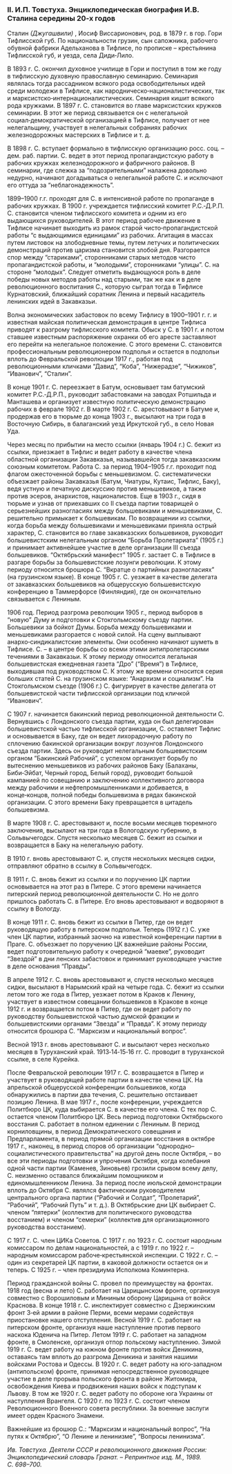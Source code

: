 ### II. И.П. Товстуха. Энциклопедическая биография И.В. Сталина середины 20‑х годов

Сталин _(Джугашвили)_ , Иосиф Виссарионович, род. в 1879 г. в гор. Гори Тифлисской губ. По национальности грузин, сын сапожника, рабочего обувной фабрики Адельханова в Тифлисе, по прописке – крестьянина Тифлисской губ, и уезда, села Диди‑Лило.

В 1893 г. С. окончил духовное училище в Гори и поступил в том же году в тифлисскую духовную православную семинарию. Семинария являлась тогда рассадником всякого рода освободительных идей среди молодежи в Тифлисе, как народническо‑националистических, так и марксистско‑интернационалистических. Семинария кишит всякого рода кружками. В 1897 г. С. становится во главе марксистских кружков семинарии. В этот же период связывается он с нелегальной социал‑демократической организацией в Тифлисе, получает от нее нелегальщину, участвует в нелегальных собраниях рабочих железнодорожных мастерских в Тифлисе и т. д.

В 1898 г. С. вступает формально в тифлисскую организацию росс. соц. – дем. раб. партии. С. ведет в этот период пропагандистскую работу в рабочих кружках железнодорожного и фабричного районов. В семинарии, где слежка за “подозрительными” налажена довольно недурно, начинают догадываться о нелегальной работе С. и исключают его оттуда за “неблагонадежность”.

1899–1900 г.г. проходят для С. в интенсивной работе по пропаганде в рабочих кружках. В 1900 г. учреждается тифлисский комитет Р.С.‑Д.Р.П. С. становится членом тифлисского комитета и одним из его выдающихся руководителей. В этот период рабочее движение в Тифлисе начинает выходить из рамок старой чисто‑пропагандистской работы “с выдающимися единицами” из рабочих. Агитация в массах путем листовок на злободневные темы, путем летучих и политических демонстраций против царизма становится злобой дня. Разгорается спор между “стариками”, сторонниками старых методов чисто пропагандистской работы, и “молодыми”, сторонниками “улицы”. С. на стороне “молодых”. Следует отметить выдающуюся роль в деле победы новых методов работы над старыми, так же как и в деле революционного воспитания С., которую сыграл тогда в Тифлисе Курнатовский, ближайший соратник Ленина и первый насадитель ленинских идей в Закавказьи.

Волна экономических забастовок по всему Тифлису в 1900–1901 г. г. и известная майская политическая демонстрация в центре Тифлиса приводят к разгрому тифлисского комитета. Обыск у С. в 1901 г. и потом ставшее известным распоряжение охранки об его аресте заставляют его перейти на нелегальное положение. С этого времени С. становится профессиональным революционером подполья и остается в подпольи вплоть до Февральской революции 1917 г., работая под революционными кличками “Давид”, “Коба”, “Нижерадзе”, “Чижиков”, “Иванович”, “Сталин”.

В конце 1901 г. С. переезжает в Батум, основывает там батумский комитет Р.С.‑Д.Р.П., руководит забастовками на заводах Ротшильда и Манташева и организует известную политическую демонстрацию рабочих в феврале 1902 г. В марте 1902 г. С. арестовывают в Батуме и, продержав его в тюрьме до конца 1903 г., высылают на три года в Восточную Сибирь, в балаганский уезд Иркутской губ., в село Новая Уда.

Через месяц по прибытии на место ссылки (январь 1904 г.) С. бежит из ссылки, приезжает в Тифлис и ведет работу в качестве члена областной организации Закавказья, называвшейся тогда закавказским союзным комитетом. Работа С. за период 1904–1905 г.г. проходит под флагом ожесточенной борьбы с меньшевизмом. С. систематически объезжает районы Закавказья (Батум, Чиатуры, Кутаис, Тифлис, Баку), ведя устную и печатную дискуссию против меньшевиков, а также против эсеров, анархистов, националистов. Еще в 1903 г., сидя в тюрьме и узнав от приехавших со II съезда партии товарищей о серьезнейших разногласиях между большевиками и меньшевиками, С. решительно примыкает к большевикам. По возвращении из ссылки, когда борьба между большевиками и меньшевиками приняла острый характер, С. становится во главе закавказских большевиков, руководит большевистским нелегальным органом “Борьба Пролетариата” (1905 г.) и принимает активнейшее участие в деле организации III съезда большевиков. “Октябрьский манифест” 1905 г. застает С. в Тифлисе в разгаре борьбы за большевистские лозунги революции. К этому периоду относится брошюра С. “Вкратце о партийных разногласиях” (на грузинском языке). В конце 1905 г. С. уезжает в качестве делегата от закавказских большевиков на общерусскую большевистскую конференцию в Таммерфорсе (Финляндия), где он окончательно связывается с Лениным.

1906 год. Период разгрома революции 1905 г., период выборов в “новую” Думу и подготовки к Стокгольмскому съезду партии. Большевики за бойкот Думы. Борьба между большевиками и меньшевиками разгорается с новой силой. На сцену выплывают анархо‑синдикалистские элементы. Они особенно начинают шуметь в Тифлисе. С. – в центре борьбы со всеми этими антипролетарскими течениями в Закавказьи. К этому периоду относится легальная большевистская ежедневная газета “Дро” (“Время”) в Тифлисе, выходившая под руководством С. К этому же времени относится серия больших статей С. на грузинском языке: “Анархизм и социализм”. На Стокгольмском съезде (1906 г.) С. фигурирует в качестве делегата от большевистской части тифлисской организации под кличкой “Иванович”.

С 1907 г. начинается бакинский период революционной деятельности С. Вернувшись с Лондонского съезда партии, куда он был делегирован большевистской частью тифлисской организации, С. оставляет Тифлис и основывается в Баку, где он ведет лихорадочную работу по сплочению бакинской организации вокруг лозунгов Лондонского съезда партии. Здесь он руководит нелегальным большевистским органом “Бакинский Рабочий”, с успехом организует борьбу по вытеснению меньшевиков из рабочих районов Баку (Балаханы, Биби‑Эйбат, Черный город, Белый город), руководит большой кампанией по совещанию и заключению коллективного договора между рабочими и нефтепромышленниками и добивается, в конце‑концов, полной победы большевизма в рядах бакинской организации. С этого времени Баку превращается в цитадель большевизма.

В марте 1908 г. С. арестовывают и, после восьми месяцев тюремного заключения, высылают на три года в Вологодскую губернию, в Сольвычегодск. Спустя несколько месяцев С. бежит из ссылки и возвращается в Баку на нелегальную работу.

В 1910 г. вновь арестовывают С. и, спустя нескольких месяцев сидки, отправляют обратно в ссылку в Сольвычегодск.

В 1911 г. С. вновь бежит из ссылки и по поручению ЦК партии основывается на этот раз в Питере. С этого времени начинается питерский период революционной деятельности С. Но не долго пришлось работать С. в Питере. Его вновь арестовывают и водворяют в ссылку в Вологду.

В конце 1911 г. С. вновь бежит из ссылки в Питер, где он ведет руководящую работу в питерском подпольи. Теперь (1912 г.) С. уже член ЦК партии, избранный заочно на известной конференции партии в Праге. С. объезжает по поручению ЦК важнейшие районы России, ведет подготовительную работу к очередной “маевке”, руководит “Звездой” в дни ленских забастовок и принимает руководящее участие в деле основания “Правды”.

В апреле 1912 г. С. вновь арестовывают и, спустя несколько месяцев сидки, высылают в Нарымский край на четыре года. С. бежит из ссылки летом того же года в Питер, уезжает потом в Краков к Ленину, участвует в известном совещании большевиков в Кракове в конце 1912 г. и возвращается потом в Питер, где он ведет работу по руководству большевистской частью думской фракции и большевистскими органами “Звезда” и “Правда”. К этому периоду относится брошюра С. “Марксизм и национальный вопрос”.

Весной 1913 г. вновь арестовывают С. и высылают через несколько месяцев в Туруханский край. 1913‑14‑15‑16 гг. С. проводит в туруханской ссылке, в селе Курейка.

После Февральской революции 1917 г. С. возвращается в Питер и участвует в руководящей работе партии в качестве члена ЦК. На апрельской общерусской конференции большевиков, когда обнаружились в партии два течения, С. решительно отстаивает позицию Ленина. В мае 1917 г., после конференции, учреждается Политбюро ЦК, куда выбирается С. в качестве его члена. С тех пор С. остается членом Политбюро ЦК. Весь период подготовки Октябрьского восстания С. работает в полном единении с Лениным. В период корниловщины, в период Демократического совещания и Предпарламента, в период прямой организации восстания в октябре 1917 г., наконец, в период споров об организации “однородно– социалистического правительства” на другой день после Октября, – во все эти периоды подготовки и упрочения Октября, когда колебания одной части партии (Каменев, Зиновьев) грозили срывом всему делу, С. неизменно оставался ближайшим помощником и единомышленником Ленина. За период после июльской демонстрации вплоть до Октября С. являлся фактическим руководителем центрального органа партии (“Рабочий и Солдат”, “Пролетарий”, “Рабочий”, “Рабочий Путь” и т. д.). В Октябрьские дни ЦК выбирает С. членом “пятерки” (коллектив для политического руководства восстанием) и членом “семерки” (коллектив для организационного руководства восстанием).

С 1917 г. С. член ЦИКа Советов. С 1917 г. по 1923 г. С. состоит народным комиссаром по делам национальностей, а с 1919 г. по 1922 г. – народным комиссаром рабоче‑крестьянской инспекции. С 1922 г. С. – один из секретарей ЦК партии, в каковой должности остается он и теперь. С 1925 г. – член президиума Исполкома Коминтерна.

Период гражданской войны С. провел по преимуществу на фронтах. 1918 год (весна и лето) С. работает на Царицынском фронте, организуя совместно с Ворошиловым и Мининым оборону Царицына от войск Краснова. В конце 1918 г. С. инспектирует совместно с Дзержинским фронт 3‑ей армии в районе Перми, всеми мерами содействуя приостановке нашего отступления. Весной 1919 г. С. работает на питерском фронте, организуя наше наступление против первого наскока Юденича на Питер. Летом 1919 г. С. работает на западном фронте, в Смоленске, организуя отпор польскому наступлению. Зимой 1919 г. С. ведет работу на южном фронте против войск Деникина, оставаясь там вплоть до разгрома Деникина и занятия нашими войсками Ростова и Одессы. В 1920 г. С. ведет работу на юго‑западном (антипольском) фронте, принимая непосредственное руководящее участие в деле прорыва польского фронта в районе Житомира, освобождения Киева и продвижения наших войск к подступам к Львову. В том же 1920 г. С. ведет работу по обороне юга Украины от наступления Врангеля. С 1920 г. по 1923 г. С. состоит членом Революционного Военного совета республики. За военные заслуги имеет орден Красного Знамени.

Важнейшие из брошюр С.: “Марксизм и национальный вопрос”, “На путях к Октябрю”, “О Ленине и ленинизме”, “Вопросы ленинизма”.

_Ив. Товстуха. Деятели СССР и революционного движения России: Энциклопедический словарь Гранат. – Репринтное изд. М., 1989. С. 698–700._
